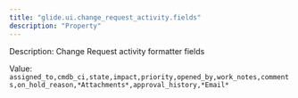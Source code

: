 ```yaml
---
title: "glide.ui.change_request_activity.fields"
description: "Property"
---
```


Description: Change Request activity formatter fields

Value: `assigned_to,cmdb_ci,state,impact,priority,opened_by,work_notes,comments,on_hold_reason,*Attachments*,approval_history,*Email*`